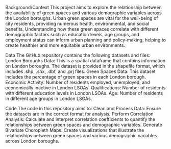 Background/Context
This project aims to explore the relationship between the availability of green spaces and various demographic variables across the London boroughs. Urban green spaces are vital for the well-being of city residents, providing numerous health, environmental, and social benefits. Understanding how these green spaces correlate with different demographic factors such as education levels, age groups, and employment status can inform urban planning and policy-making, helping to create healthier and more equitable urban environments.

Data
The GitHub repository contains the following datasets and files:
London Boroughs Data: This is a spatial dataframe that contains information on London boroughs. 
The dataset is provided in the shapefile format, which includes .shp, .shx, .dbf, and .prj files.
Green Spaces Data: This dataset includes the percentage of green spaces in each London borough.
Economic Activity: Number of residents employed, unemployed, and economically inactive in London LSOAs.
Qualifications: Number of residents with different education levels in London LSOAs.
Age: Number of residents in different age groups in London LSOAs.

Code
The code in this repository aims to:
Clean and Process Data: Ensure the datasets are in the correct format for analysis.
Perform Correlation Analysis: Calculate and interpret correlation coefficients to quantify the relationships between green spaces and demographic variables.
Generate Bivariate Choropleth Maps: Create visualizations that illustrate the relationships between green spaces and various demographic variables across London boroughs.


